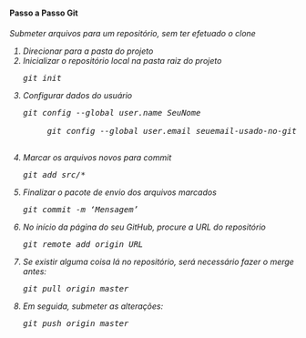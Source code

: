 <h4>Passo a Passo Git</h4>

<h6>Submeter arquivos para um repositório, sem ter efetuado o clone</6>

<ol>
<li>Direcionar para a pasta do projeto</li>
<li>Inicializar o repositório local na pasta raiz do projeto <br />
    <pre>git init</pre></li>
<li>Configurar dados do usuário<br/>
<pre>git config --global user.name SeuNome<br/>
     git config --global user.email seuemail-usado-no-github@abc.com <br /> </pre> 
     </li>
<li>Marcar os arquivos novos para commit<br />
    <pre>git add src/* </pre></li>
<li>Finalizar o pacote de envio dos arquivos marcados<br />
    <pre>git commit -m ‘Mensagem’ </pre></li>
<li>No início da página do seu GitHub, procure a URL do repositório <br />
    <pre>git remote add origin URL</pre> </li>
<li>Se existir alguma coisa lá no repositório, será necessário fazer o merge antes:<br />
    <pre>git pull origin master</pre> </li>
<li>Em seguida, submeter as alterações:<br />
    <pre>git push origin master</pre></li>
  </ol>


